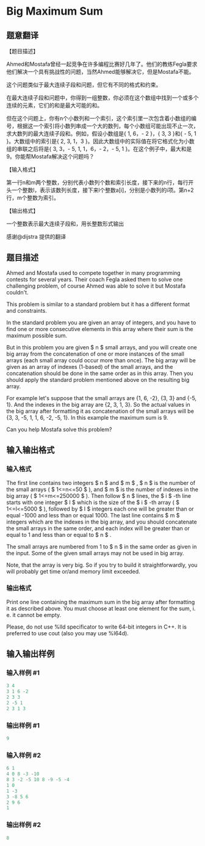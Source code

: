 # Big Maximum Sum

## 题意翻译

【题目描述】

Ahmed和Mostafa曾经一起竞争在许多编程比赛好几年了。他们的教练Fegla要求他们解决一个具有挑战性的问题，当然Ahmed能够解决它，但是Mostafa不能。

这个问题类似于最大连续子段和问题，但它有不同的格式和约束。

在最大连续子段和问题中，你得到一组整数，你必须在这个数组中找到一个或多个连续的元素，它们的和是最大可能的和。

但在这个问题上，你有n个小数列和一个索引，这个索引里一次包含着小数组的编号，根据这一个索引将小数列串成一个大的数列，每个小数组可能出现不止一次，求大数列的最大连续子段和。例如，假设小数组是{ 1, 6，- 2 }，{ 3, 3 }和{ - 5, 1 }。大数组中的索引是{ 2, 3, 1，3 }。因此大数组中的实际值在将它格式化为小数组的串联之后将是{ 3, 3，- 5, 1, 1，6，- 2，- 5, 1 }。在这个例子中，最大和是9。你能帮Mostafa解决这个问题吗？

【输入格式】

第一行n和m两个整数，分别代表小数列个数和索引长度，接下来的n行，每行开头一个整数l，表示该数列长度，接下来l个整数a[i]，分别是小数列的i项。第n+2行，m个整数为索引。

【输出格式】

一个整数表示最大连续子段和，用长整数形式输出

感谢@dijstra 提供的翻译

## 题目描述

Ahmed and Mostafa used to compete together in many programming contests for several years. Their coach Fegla asked them to solve one challenging problem, of course Ahmed was able to solve it but Mostafa couldn't.

This problem is similar to a standard problem but it has a different format and constraints.

In the standard problem you are given an array of integers, and you have to find one or more consecutive elements in this array where their sum is the maximum possible sum.

But in this problem you are given $ n $ small arrays, and you will create one big array from the concatenation of one or more instances of the small arrays (each small array could occur more than once). The big array will be given as an array of indexes (1-based) of the small arrays, and the concatenation should be done in the same order as in this array. Then you should apply the standard problem mentioned above on the resulting big array.

For example let's suppose that the small arrays are {1, 6, -2}, {3, 3} and {-5, 1}. And the indexes in the big array are {2, 3, 1, 3}. So the actual values in the big array after formatting it as concatenation of the small arrays will be {3, 3, -5, 1, 1, 6, -2, -5, 1}. In this example the maximum sum is 9.

Can you help Mostafa solve this problem?

## 输入输出格式

### 输入格式

The first line contains two integers $ n $ and $ m $ , $ n $ is the number of the small arrays ( $ 1<=n<=50 $ ), and $ m $ is the number of indexes in the big array ( $ 1<=m<=250000 $ ). Then follow $ n $ lines, the $ i $ -th line starts with one integer $ l $ which is the size of the $ i $ -th array ( $ 1<=l<=5000 $ ), followed by $ l $ integers each one will be greater than or equal -1000 and less than or equal 1000. The last line contains $ m $ integers which are the indexes in the big array, and you should concatenate the small arrays in the same order, and each index will be greater than or equal to 1 and less than or equal to $ n $ .

The small arrays are numbered from 1 to $ n $ in the same order as given in the input. Some of the given small arrays may not be used in big array.

Note, that the array is very big. So if you try to build it straightforwardly, you will probably get time or/and memory limit exceeded.

### 输出格式

Print one line containing the maximum sum in the big array after formatting it as described above. You must choose at least one element for the sum, i. e. it cannot be empty.

Please, do not use %lld specificator to write 64-bit integers in C++. It is preferred to use cout (also you may use %I64d).

## 输入输出样例

### 输入样例 #1

```cpp
3 4
3 1 6 -2
2 3 3
2 -5 1
2 3 1 3

```
### 输出样例 #1

```cpp
9

```
### 输入样例 #2

```cpp
6 1
4 0 8 -3 -10
8 3 -2 -5 10 8 -9 -5 -4
1 0
1 -3
3 -8 5 6
2 9 6
1

```
### 输出样例 #2

```cpp
8

```
